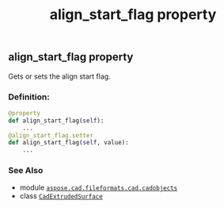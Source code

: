 ﻿---
title: align_start_flag property
second_title: Aspose.CAD for Python via .NET API References
description: 
type: docs
weight: 70
url: /python-net/aspose.cad.fileformats.cad.cadobjects/cadextrudedsurface/align_start_flag/
is_root: false
---

## align_start_flag property


Gets or sets the align start flag.
### Definition:
```python
@property
def align_start_flag(self):
    ...
@align_start_flag.setter
def align_start_flag(self, value):
    ...
```

### See Also
* module [`aspose.cad.fileformats.cad.cadobjects`](../../)
* class [`CadExtrudedSurface`](/cad/python-net/aspose.cad.fileformats.cad.cadobjects/cadextrudedsurface)
